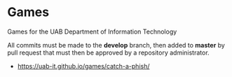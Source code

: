 # Games

Games for the UAB Department of Information Technology

All commits must be made to the **develop** branch, then added to **master** by pull request that must then be approved by a repository administrator.

* https://uab-it.github.io/games/catch-a-phish/
